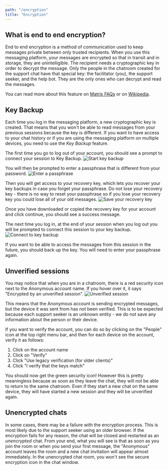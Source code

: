 ```yaml
---
path: "/encryption"
title: "Encryption"
---
```


## What is end to end encryption?
End to end encryption is a method of communication used to keep messages private between only trusted recipients. When you use this messaging platform, your messages are encrypted so that in transit and in storage, they are unintelligible. The recipient needs a cryptographic key in order to decrypt the message. Only the people in the chatroom created for the support chat have that special key: the facilitator (you), the support seeker, and the help bot. They are the only ones who can decrypt and read the messages.

You can read more about this feature on [Matrix FAQs](https://matrix.org/faq#encryption) or on [Wikipedia](https://en.wikipedia.org/wiki/End-to-end_encryption).

## Key Backup
Each time you log in the messaging platform, a new cryptographic key is created. That means that you won't be able to read messages from your previous sessions because the key is different. If you want to have access to your chat history or if you are using the messaging platform on multiple devices, you need to use the *Key Backup* feature.

The first time you go to log out of your account, you should see a prompt to connect your session to Key Backup.
![Start key backup](/safesupport-web/images/start-keybackup.jpg)

You will then be prompted to enter a passphrase that is different from your password.
![Enter a passphrase](/safesupport-web/images/passphrase.jpg)

Then you will get access to your recovery key, which lets you recover your key backups in case you forget your passphrase. Do not lose your recovery key - there is no way to reset your passphrase so if you lose your recovery key you could lose all of your old messages.
![Save your recovery key](/safesupport-web/images/recovery-key.jpg)

Once you have downloaded or copied the recovery key for your account and click continue, you should see a success message.

The next time you log in, at the end of your session when you log out you will be prompted to connect this session to your key backup.
![Connect to key backup](/safesupport-web/images/connect-to-keybackup.jpg)

If you want to be able to access the messages from this session in the future, you should back up the key. You will need to enter your passphrase again.

## Unverified sessions
You may notice that when you are in a chatroom, there is a red security icon next to the Anonymous account name. If you hover over it, it says "Encrypted by an unverified session".
![Unverified session](/safesupport-web/images/unverified-session.jpg)

This means that the Anonymous account is sending encrypted messages, but the device it was sent from has not been verified. This is to be expected because each support seeker is an unknown entity - we do not save any information about the person or their device.

If you want to verify the account, you can do so by clicking on the "People" icon at the top right menu bar, and then for each device on the account, verify it as follows:
1. Click on the account name
2. Click on "Verify"
3. Click "Use legacy verification (for older clients)"
4. Click "I verify that the keys match"

You should now get the green security icon! However this is pretty meaningless because as soon as they leave the chat, they will not be able to return to the same chatroom. Even if they start a new chat on the same device, they will have started a new session and they will be unverified again.

## Unencrypted chats
In some cases, there may be a failure with the encryption process. This is most likely due to the support seeker using an older browser. If the encryption fails for any reason, the chat will be closed and restarted as an *unencrypted* chat. From your end, what you will see is that as soon as you join the room or when you send your first message, the "Anonymous" account leaves the room and a new chat invitation will appear almost immediately. In the unencrypted chat room, you won't see the secure encryption icon in the chat window.
